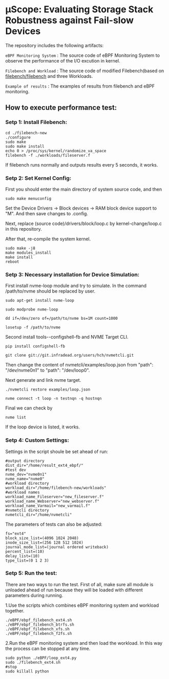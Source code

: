 # μScope: Evaluating Storage Stack Robustness against Fail-slow Devices

The repository includes the following artifacts:

```eBPF Monitoring System``` : The source code of eBPF Monitoring System to observe the performance of the I/O excution in kernel.

```Filebench and Workload``` : The source code of modified Filebench(based on [filebench/filebench](https://github.com/filebench/filebench) and three Workloads.

```Example of results``` : The examples of results from filebench and eBPF monitoring.


## How to execute performance test:


### Setp 1: Install Filebench:

```
cd ./filebench-new
./configure
sudo make
sudo make install
echo 0 > /proc/sys/kernel/randomize_va_space
filebench -f ./workloads/fileserver.f
```

If filebench runs normally and outputs results every 5 seconds, it works.

### Setp 2: Set Kernel Config:

First you should enter the main directory of system source code, and then

```
sudo make menuconfig
```

Set the Device Drivers -> Block devices -> RAM block device support to "M".
And then save changes to .config.

Next, replace (source code)/drivers/block/loop.c by kernel-change/loop.c in this repository.

After that, re-compile the system kernel.

```
sudo make -j8
make modules_install
make install
reboot
```


### Setp 3: Necessary installation for Device Simulation:

First install nvme-loop module and try to simulate. 
In the command /path/to/nvme should be replaced by user.

```
sudo apt-get install nvme-loop

sudo modprobe nvme-loop

dd if=/dev/zero of=/path/to/nvme bs=1M count=1000

losetup -f /path/to/nvme
```

Second install tools--configshell-fb and NVME Target CLI.

```
pip install configshell-fb

git clone git://git.infradead.org/users/hch/nvmetcli.git
```

Then change the content of  nvmetcli/examples/loop.json from "path": "/dev/nvme0n1" to "path": "/dev/loop0".

Next generate and link nvme target.

```
./nvmetcli restore examples/loop.json

nvme connect -t loop -n testnqn -q hostnqn

```

Final we can check by 
```
nvme list
```

If the loop device is listed, it works.


### Setp 4: Custom Settings:

Settings in the script shoule be set ahead of run:

```
#output directory
dist_dir="/home/result_ext4_ebpf/"
#test dev
nvme_dev="nvme0n1"
nvme_name="nvme0"
#workload directory
workload_dir="/home/filebench-new/workloads"
#workload names
workload_name_Fileserver="new_fileserver.f"
workload_name_Webserver="new_webserver.f"
workload_name_Varmail="new_varmail.f"
#nvmetcli directory
nvmetcli_dir="/home/nvmetcli"
```

The parameters of tests can also be adjusted:
```
fs="ext4"
block_size_list=(4096 1024 2048)
inode_size_list=(256 128 512 1024)
journal_mode_list=(journal ordered writeback)
percent_list=(10)
delay_list=(10)
type_list=(0 1 2 3)
```
### Setp 5: Run the test:

There are two ways to run the test.
First of all, make sure all module is unloaded ahead of run because they will be loaded with different parameters during running.

1.Use the scripts which combines eBPF monitoring system and workload together.
```
./eBPF/ebpf_filebench_ext4.sh
./eBPF/ebpf_filebench_btrfs.sh
./eBPF/ebpf_filebench_xfs.sh
./eBPF/ebpf_filebench_f2fs.sh
```

2.Run the eBPF monitoring system and then load the workload. In this way the process can be stopped at any time.
```
sudo python ./eBPF/loop_ext4.py
sudo ./filebench_ext4.sh
#stop
sudo killall python
```





